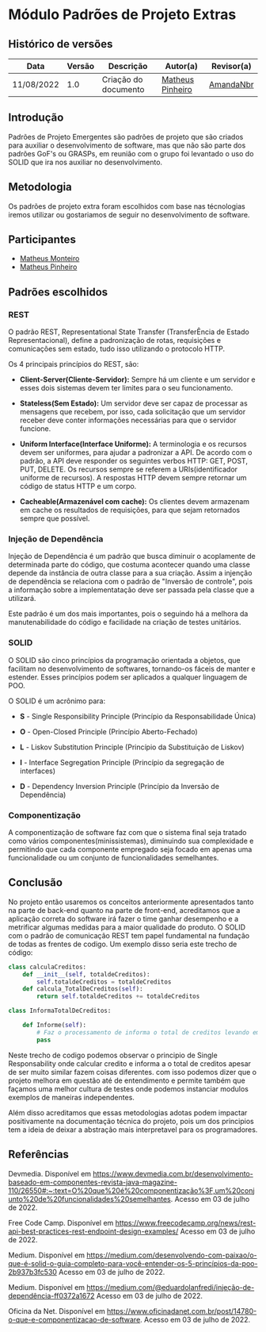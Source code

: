 # Módulo Padrões de Projeto Extras

## Histórico de versões

| Data       | Versão | Descrição            | Autor(a)                                          | Revisor(a)                                |
| ---------- | ------ | -------------------- | ------------------------------------------------- | ----------------------------------------- |
| 11/08/2022 | 1.0    | Criação do documento | [Matheus Pinheiro](https://github.com/matheuscvp) | [AmandaNbr](https://github.com/AmandaNbr) |

## Introdução

Padrões de Projeto Emergentes são padrões de projeto que são criados para auxiliar o desenvolvimento de software, mas que não são parte dos padrões GoF's ou GRASPs, em reunião com o grupo foi levantado o uso do SOLID que ira nos auxiliar no desenvolvimento.

## Metodologia

Os padrões de projeto extra foram escolhidos com base nas técnologias iremos utilizar ou gostariamos de seguir no desenvolvimento de software.

## Participantes

- [Matheus Monteiro](https://github.com/matheusyanmonteiro)
- [Matheus Pinheiro](https://github.com/matheuscvp)

## Padrões escolhidos

### REST

O padrão REST, Representational State Transfer (TransferÊncia de Estado Representacional), define a padronização de rotas, requisições e comunicações sem estado, tudo isso utilizando o protocolo HTTP.

Os 4 principais princípios do REST, são:

- <strong>Client-Server(Cliente-Servidor):</strong> Sempre há um cliente e um servidor e esses dois sistemas devem ter limites para o seu funcionamento.

- <strong>Stateless(Sem Estado):</strong> Um servidor deve ser capaz de processar as mensagens que recebem, por isso, cada solicitação que um servidor receber deve conter informações necessárias para que o servidor funcione.

- <strong>Uniform Interface(Interface Uniforme):</strong> A terminologia e os recursos devem ser uniformes, para ajudar a padronizar a API. De acordo com o padrão, a API deve responder os seguintes verbos HTTP: GET, POST, PUT, DELETE. Os recursos sempre se referem a URIs(identificador uniforme de recursos). A respostas HTTP devem sempre retornar um código de status HTTP e um corpo.

- <strong>Cacheable(Armazenável com cache):</strong> Os clientes devem armazenam em cache os resultados de requisições, para que sejam retornados sempre que possível.

### Injeção de Dependência

Injeção de Dependência é um padrão que busca diminuir o acoplamente de determinada parte do código, que costuma acontecer quando uma classe depende da instância de outra classe para a sua criação. Assim a injenção de dependência se relaciona com o padrão de "Inversão de controle", pois a informação sobre a implementatação deve ser passada pela classe que a utilizará.

Este padrão é um dos mais importantes, pois o seguindo há a melhora da manutenabilidade do código e facilidade na criação de testes unitários.

### SOLID

O SOLID são cinco princípios da programação orientada a objetos, que facilitam no desenvolvimento de softwares, tornando-os fáceis de manter e estender. Esses princípios podem ser aplicados a qualquer linguagem de POO.

O SOLID é um acrônimo para:

- <strong>S</strong> - Single Responsibility Principle (Princípio da Responsabilidade Única)

- <strong>O</strong> - Open-Closed Principle (Princípio Aberto-Fechado)

- <strong>L</strong> - Liskov Substitution Principle (Princípio da Substituição de Liskov)

- <strong>I</strong> - Interface Segregation Principle (Princípio da segregação de interfaces)

- <strong>D</strong> - Dependency Inversion Principle (Princípio da Inversão de Dependência)

### Componentização

A componentização de software faz com que o sistema final seja tratado como vários componentes(minissistemas), diminuindo sua complexidade e permitindo que cada componente empregado seja focado em apenas uma funcionalidade ou um conjunto de funcionalidades semelhantes.

## Conclusão

No projeto então usaremos os conceitos anteriormente apresentados tanto na parte de back-end quanto na parte de front-end, acreditamos que a aplicação correta do software irá fazer o time ganhar desempenho e a metrificar algumas medidas para a maior qualidade do produto. O SOLID com o padrão de comunicação REST tem papel fundamental na fundação de todas as frentes de codigo. Um exemplo disso seria este trecho de código:

```py
class calculaCreditos:
    def __init__(self, totaldeCreditos):
        self.totaldeCreditos = totaldeCreditos
    def calcula_TotalDeCreditos(self):
        return self.totaldeCreditos += totaldeCreditos

class InformaTotalDeCreditos:

    def Informe(self):
        # Faz o processamento de informa o total de creditos levando em consideração o maximo de creditos da faculdade.
        pass
```

Neste trecho de codigo podemos observar o principio de Single Responsability onde calcular credito e informa a o total de creditos apesar de ser muito similar fazem coisas diferentes. com isso podemos dizer que o projeto melhora em questão até de entendimento e permite também que façamos uma melhor cultura de testes onde podemos instanciar modulos exemplos de maneiras independentes.

Além disso acreditamos que essas metodologias adotas podem impactar positivamente na documentação técnica do projeto, pois um dos principios tem a ideia de deixar a abstração mais interpretavel para os programadores.

## Referências

Devmedia. Disponível em <https://www.devmedia.com.br/desenvolvimento-baseado-em-componentes-revista-java-magazine-110/26550#:~:text=O%20que%20é%20componentização%3F,um%20conjunto%20de%20funcionalidades%20semelhantes>. Acesso em 03 de julho de 2022.

Free Code Camp. Disponível em <https://www.freecodecamp.org/news/rest-api-best-practices-rest-endpoint-design-examples/> Acesso em 03 de julho de 2022.

Medium. Disponível em <https://medium.com/desenvolvendo-com-paixao/o-que-é-solid-o-guia-completo-para-você-entender-os-5-princípios-da-poo-2b937b3fc530> Acesso em 03 de julho de 2022.

Medium. Disponível em <https://medium.com/@eduardolanfredi/injeção-de-dependência-ff0372a1672> Acesso em 03 de julho de 2022.

Oficina da Net. Disponível em <https://www.oficinadanet.com.br/post/14780-o-que-e-componentizacao-de-software>. Acesso em 03 de julho de 2022.
